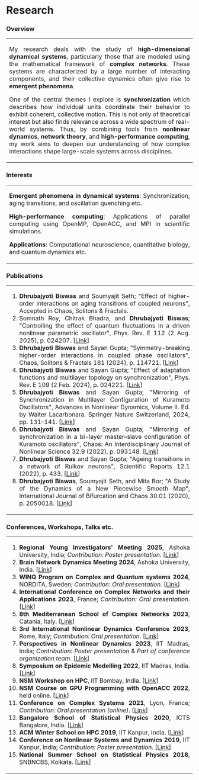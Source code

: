 # Research

### Overview
<table>
<tr>
<td  align=justify>
<p>My research deals with the study of <b>high-dimensional dynamical systems</b>, particularly those that are modeled using the mathematical framework of <b>complex networks</b>. These systems are characterized by a large number of interacting components, and their collective dynamics often give rise to <b>emergent phenomena</b>.</p> 
<p>One of the central themes I explore is <b>synchronization</b> which describes how individual units coordinate their behavior to exhibit coherent, collective motion. This is not only of theoretical interest but also finds relevance across a wide spectrum of real-world systems. Thus, by combining tools from <b>nonlinear dynamics</b>, <b>network theory</b>, and <b>high-performance computing</b>, my work aims to deepen our understanding of how complex interactions shape large-scale systems across disciplines.</p>
</td>
</tr>
</table>

### Interests

<table>
<tr>
<td align=justify>
<p><b>Emergent phenomena in dynamical systems</b>: Synchronization, aging transitions, and oscillation quenching etc.</p>
<p><b>High-performance computing</b>: Applications of parallel computing using OpenMP, OpenACC, and MPI in scientific simulations.</p>
<p><b>Applications</b>: Computational neuroscience, quantitative biology, and quantum dynamics etc.</p>
</td>
</tr>
</table>

### Publications

<table>
<tr>
<td  align=justify>

<ol>
<li> <b>Dhrubajyoti Biswas</b> and Soumyajit Seth; "Effect of higher-order interactions on aging transitions of coupled neurons", Accepted in Chaos, Solitons & Fractals.

<li> Somnath Roy, Chitrak Bhadra, and <b>Dhrubajyoti Biswas</b>; "Controlling the effect of quantum fluctuations in a driven nonlinear parametric oscillator", Phys. Rev. E 112 (2 Aug. 2025), p. 024207. [<a href="https://journals.aps.org/pre/accepted/10.1103/h76f-2mbl">Link</a>]

<li> <b>Dhrubajyoti Biswas</b> and Sayan Gupta; "Symmetry-breaking higher-order interactions in coupled phase oscillators", Chaos, Solitons & Fractals 181 (2024), p. 114721. [<a href="https://doi.org/10.1016/j.chaos.2024.114721">Link</a>]

<li> <b>Dhrubajyoti Biswas</b> and Sayan Gupta; "Effect of adaptation functions and multilayer topology on synchronization", Phys. Rev. E 109 (2 Feb. 2024), p. 024221. [<a href="https://journals.aps.org/pre/abstract/10.1103/PhysRevE.109.024221">Link</a>]

<li> <b>Dhrubajyoti Biswas</b> and Sayan Gupta; "Mirroring of Synchronization in Multilayer Configuration of Kuramoto Oscillators", Advances in Nonlinear Dynamics, Volume II. Ed. by Walter Lacarbonara. Springer Nature Switzerland, 2024, pp. 131–141. [<a href="https://doi.org/10.1007/978-3-031-50639-0_12">Link</a>]

<li> <b>Dhrubajyoti Biswas</b> and Sayan Gupta; "Mirroring of synchronization in a bi-layer master–slave configuration of Kuramoto oscillators", Chaos: An Interdisciplinary Journal of Nonlinear Science 32.9 (2022), p. 093148. [<a href="https://doi.org/10.1063/5.0109797">Link</a>]

<li> <b>Dhrubajyoti Biswas</b> and Sayan Gupta; "Ageing transitions in a network of Rulkov neurons", Scientific Reports 12.1 (2022), p. 433. [<a href="https://www.nature.com/articles/s41598-021-03844-1">Link</a>]

<li> <b>Dhrubajyoti Biswas</b>, Soumyajit Seth, and Mita Bor; "A Study of the Dynamics of a New Piecewise Smooth Map", International Journal of Bifurcation and Chaos 30.01 (2020), p. 2050018. [<a href="https://doi.org/10.1142/s0218127420500182">Link</a>]
</ol>

</td>
</tr>
</table>

### Conferences, Workshops, Talks etc.

<table>
<tr>
<td align=justify>

<ol>
<li> <b>Regional Young Investigators' Meeting 2025</b>, Ashoka University, India; <em>Contribution: Poster presentation</em>. [<a href="https://indiabioscience.org/meetings/regional-young-investigators-meeting-delhi-ncr-2024-2025">Link</a>]
<li> <b>Brain Network Dynamics Meeting 2024</b>, Ashoka University, India. [<a href="https://www.mbbslab.org/braindy-2024">Link</a>]
<li> <b>WINQ Program on Complex and Quantum systems 2024</b>, NORDITA, Sweden; <em>Contribution: Oral presentation</em>. [<a href="https://indico.fysik.su.se/event/8139/page/616-week-1-dynamics-and-topology-of-complex-network-systems">Link</a>]
<li> <b>International Conference on Complex Networks and their Applications 2023</b>, France; <em>Contribution: Oral presentation</em>. [<a href="https://2023.complexnetworks.org/">Link</a>]
<li> <b>8th Mediterranean School of Complex Networks 2023</b>, Catania, Italy. [<a href="https://mediterraneanschoolcomplex.net/2023.html">Link</a>]
<li> <b>3rd International Nonlinear Dynamics Conference 2023</b>, Rome, Italy; <em>Contribution: Oral presentation</em>. [<a href="https://nodycon.org/2023/">Link</a>]
<li> <b>Perspectives in Nonlinear Dynamics 2023</b>, IIT Madras, India; <em>Contribution: Poster presentation</em> & <em>Part of conference organization team</em>. [<a href="https://web.iitm.ac.in/ccsd/workshops/pnld23/">Link</a>]
<li> <b>Symposium on Epidemic Modelling 2022</b>, IIT Madras, India. [<a href="https://web.iitm.ac.in/ccsd/workshops/episymp22/index.html">Link</a>]
<li> <b>NSM Workshop on HPC</b>, IIT Bombay, India. [<a href="https://www.me.iitb.ac.in/~sgopalak/nsmhpccfd2022/">Link</a>]
<li> <b>NSM Course on GPU Programming with OpenACC 2022</b>, held online. [<a href="https://www.cse.iitm.ac.in/~rupesh/events/openacc2022/">Link</a>]
<li> <b>Conference on Complex Systems 2021</b>, Lyon, France; <em>Contribution: Oral presentation (online)</em>. [<a href="https://ccs2021.univ-lyon1.fr/#HOME">Link</a>]
<li> <b>Bangalore School of Statistical Physics 2020</b>, ICTS Bangalore, India. [<a href="https://www.icts.res.in/program/bssp2020">Link</a>]
<li> <b>ACM Winter School on HPC 2019</b>, IIT Kanpur, India. [<a href="https://cse.iitk.ac.in/users/pmalakar/acmwshpc2019.html">Link</a>]
<li> <b>Conference on Nonlinear Systems and Dynamics 2019</b>, IIT Kanpur, India; <em>Contribution: Poster presentation</em>. [<a href="https://sites.google.com/view/cnsd19/">Link</a>]
<li> <b>National Summer School on Statistical Physics 2018</b>, SNBNCBS, Kolkata. [<a href="https://www.bose.res.in/Conferences/NSS2018/">Link</a>]
</ol>

</td>
</tr>
</table>


